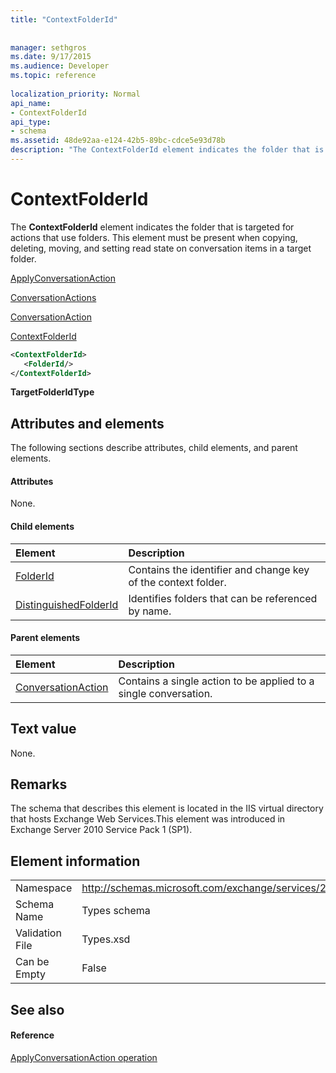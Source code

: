 ```yaml
---
title: "ContextFolderId"
 
 
manager: sethgros
ms.date: 9/17/2015
ms.audience: Developer
ms.topic: reference
 
localization_priority: Normal
api_name:
- ContextFolderId
api_type:
- schema
ms.assetid: 48de92aa-e124-42b5-89bc-cdce5e93d78b
description: "The ContextFolderId element indicates the folder that is targeted for actions that use folders. This element must be present when copying, deleting, moving, and setting read state on conversation items in a target folder."
---
```


# ContextFolderId

The **ContextFolderId** element indicates the folder that is targeted for actions that use folders. This element must be present when copying, deleting, moving, and setting read state on conversation items in a target folder. 
  
[ApplyConversationAction](applyconversationaction.md)
  
[ConversationActions](conversationactions.md)
  
[ConversationAction](conversationaction.md)
  
[ContextFolderId](contextfolderid.md)
  
```XML
<ContextFolderId>
   <FolderId/>
</ContextFolderId>
```

 **TargetFolderIdType**
## Attributes and elements

The following sections describe attributes, child elements, and parent elements.
  
#### Attributes

None.
  
#### Child elements

|**Element**|**Description**|
|:-----|:-----|
|[FolderId](folderid.md) <br/> |Contains the identifier and change key of the context folder.  <br/> |
|[DistinguishedFolderId](distinguishedfolderid.md) <br/> |Identifies folders that can be referenced by name.  <br/> |
   
#### Parent elements

|**Element**|**Description**|
|:-----|:-----|
|[ConversationAction](conversationaction.md) <br/> |Contains a single action to be applied to a single conversation.  <br/> |
   
## Text value

None.
  
## Remarks

The schema that describes this element is located in the IIS virtual directory that hosts Exchange Web Services.This element was introduced in Exchange Server 2010 Service Pack 1 (SP1).
  
## Element information

|||
|:-----|:-----|
|Namespace  <br/> |http://schemas.microsoft.com/exchange/services/2006/types  <br/> |
|Schema Name  <br/> |Types schema  <br/> |
|Validation File  <br/> |Types.xsd  <br/> |
|Can be Empty  <br/> |False  <br/> |
   
## See also

#### Reference

[ApplyConversationAction operation](applyconversationaction-operation.md)

